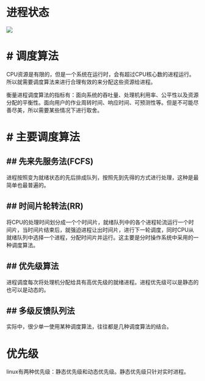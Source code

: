 # 进程状态

![](http://myblog.run/upload/2020/08/%E8%BF%9B%E7%A8%8B%E7%8A%B6%E6%80%81-8320c0112c4a4c85a1d939759a1c4fc9.png)

# # 调度算法

CPU资源是有限的，但是一个系统在运行时，会有超过CPU核心数的进程运行。所以就需要调度算法来进行合理有效的来分配这些资源给进程。

衡量进程调度算法的指标有：面向系统的吞吐量、处理机利用率、公平性以及资源分配的平衡性。面向用户的作业周转时间、响应时间、可预测性等。但是不可能尽善尽美，所以需要某些情况下进行取舍。

# # 主要调度算法

## ## 先来先服务法(FCFS)

进程按照变为就绪状态的先后排成队列，按照先到先得的方式进行处理，这种是最简单也最普遍的。

## ## 时间片轮转法(RR)

将CPU的处理时间划分成一个个时间片，就绪队列中的各个进程轮流运行一个时间片，当时间片结束后，就强迫进程让出时间片，进行下一轮调度，同时CPU从就绪队列中选择一个进程，分配时间片并运行。这主要是分时操作系统中采用的一种调度算法。

## ## 优先级算法

进程调度每次将处理机分配给具有高优先级的就绪进程。进程优先级可以是静态的也可以是动态的。

## ## 多级反馈队列法

实际中，很少单一使用某种调度算法，往往都是几种调度算法的结合。

# 优先级

linux有两种优先级：静态优先级和动态优先级。静态优先级只针对实时进程。